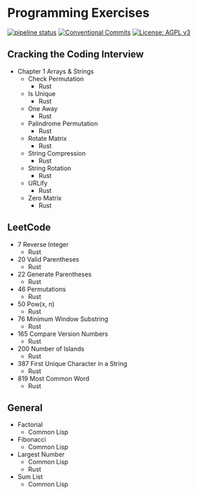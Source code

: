# Programming Exercises

[![pipeline status](https://gitlab.com/DeveloperC/programming_exercises/badges/master/pipeline.svg)](https://gitlab.com/DeveloperC/programming_exercises/-/commits/master) [![Conventional Commits](https://img.shields.io/badge/Conventional%20Commits-1.0.0-yellow.svg)](https://conventionalcommits.org) [![License: AGPL v3](https://img.shields.io/badge/License-AGPLv3-blue.svg)](https://www.gnu.org/licenses/agpl-3.0)

## Cracking the Coding Interview

- Chapter 1 Arrays & Strings
    + Check Permutation
        + Rust
    + Is Unique
        + Rust
    + One Away
        + Rust
    + Palindrome Permutation
        + Rust
    + Rotate Matrix
        + Rust
    + String Compression
        + Rust
    + String Rotation
        + Rust
    + URLify
        + Rust
    + Zero Matrix
        + Rust

## LeetCode

- 7 Reverse Integer
    + Rust
- 20 Valid Parentheses
    + Rust
- 22 Generate Parentheses
    + Rust
- 46 Permutations
    + Rust
- 50 Pow(x, n)
    + Rust
- 76 Minimum Window Substring
    + Rust
- 165 Compare Version Numbers
    + Rust
- 200 Number of Islands
    + Rust
- 387 First Unique Character in a String
    + Rust
- 819 Most Common Word
    + Rust

## General

- Factorial
    + Common Lisp
- Fibonacci
    + Common Lisp
- Largest Number
    + Common Lisp
    + Rust
- Sum List
    + Common Lisp
